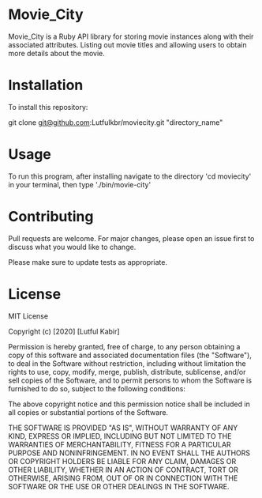 # Movie_City

Movie_City is a Ruby API library for storing movie instances along with their associated attributes. Listing out movie titles and allowing users to obtain more details about the movie.

# Installation

To install this repository:

git clone git@github.com:Lutfulkbr/moviecity.git "directory_name"

# Usage

To run this program, after installing navigate to the directory 'cd moviecity' in your terminal, then type './bin/movie-city'

# Contributing

Pull requests are welcome. For major changes, please open an issue first to discuss what you would like to change.

Please make sure to update tests as appropriate.

# License

MIT License

Copyright (c) [2020] [Lutful Kabir]

Permission is hereby granted, free of charge, to any person obtaining a copy
of this software and associated documentation files (the "Software"), to deal
in the Software without restriction, including without limitation the rights
to use, copy, modify, merge, publish, distribute, sublicense, and/or sell
copies of the Software, and to permit persons to whom the Software is
furnished to do so, subject to the following conditions:

The above copyright notice and this permission notice shall be included in all
copies or substantial portions of the Software.

THE SOFTWARE IS PROVIDED "AS IS", WITHOUT WARRANTY OF ANY KIND, EXPRESS OR
IMPLIED, INCLUDING BUT NOT LIMITED TO THE WARRANTIES OF MERCHANTABILITY,
FITNESS FOR A PARTICULAR PURPOSE AND NONINFRINGEMENT. IN NO EVENT SHALL THE
AUTHORS OR COPYRIGHT HOLDERS BE LIABLE FOR ANY CLAIM, DAMAGES OR OTHER
LIABILITY, WHETHER IN AN ACTION OF CONTRACT, TORT OR OTHERWISE, ARISING FROM,
OUT OF OR IN CONNECTION WITH THE SOFTWARE OR THE USE OR OTHER DEALINGS IN THE
SOFTWARE.
